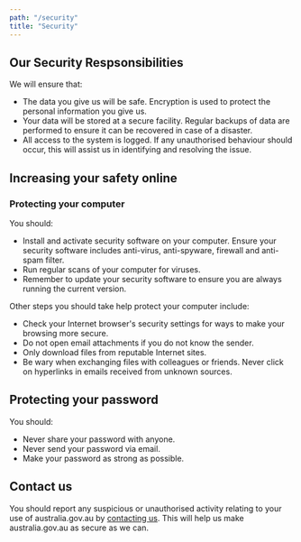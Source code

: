 ```yaml
---
path: "/security"
title: "Security"
---
```


<div class="col-md-6 col-md-offset-1">

## Our Security Respsonsibilities

We will ensure that:

-   The data you give us will be safe. Encryption is used to protect the personal information you give us.
-   Your data will be stored at a secure facility. Regular backups of data are performed to ensure it can be recovered in case of a disaster.
-   All access to the system is logged. If any unauthorised behaviour should occur, this will assist us in identifying and resolving the issue.

## Increasing your safety online

<h3>Protecting your computer</h3>
You should:

-   Install and activate security software on your computer. Ensure your security software includes anti-virus, anti-spyware, firewall and anti-spam filter.
-   Run regular scans of your computer for viruses.
-   Remember to update your security software to ensure you are always running the current version.

Other steps you should take help protect your computer include:

-   Check your Internet browser's security settings for ways to make your browsing more secure.
-   Do not open email attachments if you do not know the sender.
-   Only download files from reputable Internet sites.
-   Be wary when exchanging files with colleagues or friends.
    Never click on hyperlinks in emails received from unknown sources.

## Protecting your password

You should:

-   Never share your password with anyone.
-   Never send your password via email.
-   Make your password as strong as possible.

## Contact us

You should report any suspicious or unauthorised activity relating to your use of australia.gov.au by [contacting us](#). This will help us make australia.gov.au as secure as we can.

</div>
